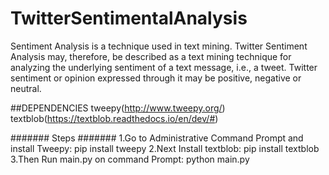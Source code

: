 # TwitterSentimentalAnalysis
Sentiment Analysis is a technique used in text mining. Twitter Sentiment Analysis may, therefore, be described as a text mining technique for analyzing the underlying sentiment of a text message, i.e., a tweet. Twitter sentiment or opinion expressed through it may be positive, negative or neutral.

##DEPENDENCIES
tweepy(http://www.tweepy.org/)
textblob(https://textblob.readthedocs.io/en/dev/#)

#######	Steps  #######
1.Go to Administrative Command Prompt and install Tweepy:
		pip install tweepy
2.Next Install textblob:
 		pip install textblob
3.Then Run main.py on command Prompt:
		python main.py
			
